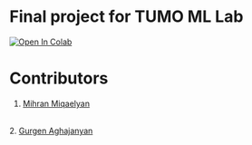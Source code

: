 # Final project for TUMO ML Lab 



[![Open In Colab](https://colab.research.google.com/assets/colab-badge.svg)](
https://colab.research.google.com/github/DavidBalishyan/PyML/blob/main/main.ipynb)

# Contributors

1. <a href="https://github.com/MIhrhah">Mihran Miqaelyan</a>
</br>
2. <a href="https://github.com/Gurgen2012">Gurgen Aghajanyan</a>
